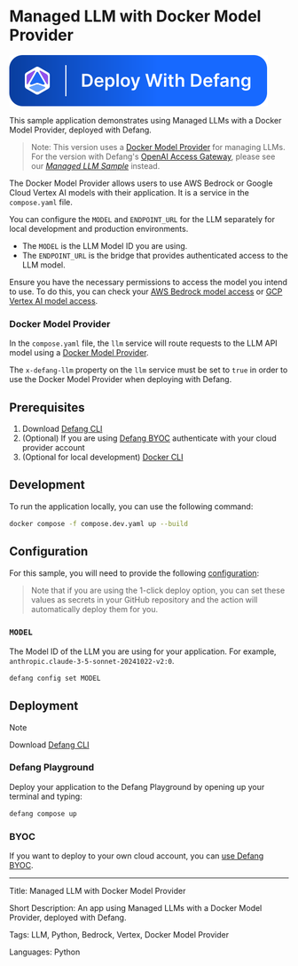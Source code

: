 # Managed LLM with Docker Model Provider

[![1-click-deploy](https://raw.githubusercontent.com/DefangLabs/defang-assets/main/Logos/Buttons/SVG/deploy-with-defang.svg)](https://portal.defang.dev/redirect?url=https%3A%2F%2Fgithub.com%2Fnew%3Ftemplate_name%3Dsample-managed-llm-provider-template%26template_owner%3DDefangSamples)

This sample application demonstrates using Managed LLMs with a Docker Model Provider, deployed with Defang.

> Note: This version uses a [Docker Model Provider](https://docs.docker.com/compose/how-tos/model-runner/#provider-services) for managing LLMs. For the version with Defang's [OpenAI Access Gateway](https://docs.defang.io/docs/concepts/managed-llms/openai-access-gateway), please see our [*Managed LLM Sample*](https://github.com/DefangLabs/samples/tree/main/samples/managed-llm) instead.

The Docker Model Provider allows users to use AWS Bedrock or Google Cloud Vertex AI models with their application. It is a service in the `compose.yaml` file.

You can configure the `MODEL` and `ENDPOINT_URL` for the LLM separately for local development and production environments.
* The `MODEL` is the LLM Model ID you are using.
* The `ENDPOINT_URL` is the bridge that provides authenticated access to the LLM model. 

Ensure you have the necessary permissions to access the model you intend to use. To do this, you can check your [AWS Bedrock model access](https://docs.aws.amazon.com/bedrock/latest/userguide/model-access-modify.html) or [GCP Vertex AI model access](https://cloud.google.com/vertex-ai/generative-ai/docs/control-model-access).

### Docker Model Provider

In the `compose.yaml` file, the `llm` service will route requests to the LLM API model using a [Docker Model Provider](https://docs.defang.io/docs/concepts/managed-llms/openai-access-gateway#docker-provider-services).

The `x-defang-llm` property on the `llm` service must be set to `true` in order to use the Docker Model Provider when deploying with Defang.

## Prerequisites

1. Download [Defang CLI](https://github.com/DefangLabs/defang)
2. (Optional) If you are using [Defang BYOC](https://docs.defang.io/docs/concepts/defang-byoc) authenticate with your cloud provider account
3. (Optional for local development) [Docker CLI](https://docs.docker.com/engine/install/)

## Development

To run the application locally, you can use the following command:

```bash
docker compose -f compose.dev.yaml up --build
```

## Configuration

For this sample, you will need to provide the following [configuration](https://docs.defang.io/docs/concepts/configuration): 

> Note that if you are using the 1-click deploy option, you can set these values as secrets in your GitHub repository and the action will automatically deploy them for you.

### `MODEL`
The Model ID of the LLM you are using for your application. For example, `anthropic.claude-3-5-sonnet-20241022-v2:0`.
```bash
defang config set MODEL
```

## Deployment

> [!NOTE]
> Download [Defang CLI](https://github.com/DefangLabs/defang)

### Defang Playground

Deploy your application to the Defang Playground by opening up your terminal and typing:
```bash
defang compose up
```

### BYOC

If you want to deploy to your own cloud account, you can [use Defang BYOC](https://docs.defang.io/docs/tutorials/deploy-to-your-cloud).

---

Title: Managed LLM with Docker Model Provider

Short Description: An app using Managed LLMs with a Docker Model Provider, deployed with Defang.

Tags: LLM, Python, Bedrock, Vertex, Docker Model Provider

Languages: Python
